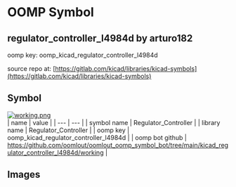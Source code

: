 # OOMP Symbol  
## regulator_controller_l4984d  by arturo182  
  
oomp key: oomp_kicad_regulator_controller_l4984d  
  
source repo at: [https://gitlab.com/kicad/libraries/kicad-symbols](https://gitlab.com/kicad/libraries/kicad-symbols)  
## Symbol  
  
[![working.png](working_600.png)](working.png)  
| name | value | 
| --- | --- | 
| symbol name | Regulator_Controller | 
| library name | Regulator_Controller | 
| oomp key | oomp_kicad_regulator_controller_l4984d | 
| oomp bot github | https://github.com/oomlout/oomlout_oomp_symbol_bot/tree/main/kicad_regulator_controller_l4984d/working | 
## Images  
